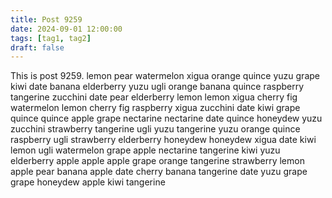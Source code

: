 ```yaml
---
title: Post 9259
date: 2024-09-01 12:00:00
tags: [tag1, tag2]
draft: false
---
```

This is post 9259.
lemon
pear
watermelon
xigua
orange
quince
yuzu
grape
kiwi
date
banana
elderberry
yuzu
ugli
orange
banana
quince
raspberry
tangerine
zucchini
date
pear
elderberry
lemon
lemon
xigua
cherry
fig
watermelon
lemon
cherry
fig
raspberry
xigua
zucchini
date
kiwi
grape
quince
quince
apple
grape
nectarine
nectarine
date
quince
honeydew
yuzu
zucchini
strawberry
tangerine
ugli
yuzu
tangerine
yuzu
orange
quince
raspberry
ugli
strawberry
elderberry
honeydew
honeydew
xigua
date
kiwi
lemon
ugli
watermelon
grape
apple
nectarine
tangerine
kiwi
yuzu
elderberry
apple
apple
apple
grape
orange
tangerine
strawberry
lemon
apple
pear
banana
apple
date
cherry
banana
tangerine
date
yuzu
grape
grape
honeydew
apple
kiwi
tangerine
